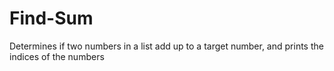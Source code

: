 # Find-Sum
Determines if two numbers in a list add up to a target number, and prints the indices of the numbers 
